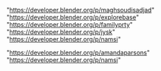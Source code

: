 "https://developer.blender.org/p/maghsoudisadjad"
"https://developer.blender.org/p/explorebase"
"https://developer.blender.org/p/familyprty"
"https://developer.blender.org/p/jysk"
"https://developer.blender.org/p/namsi"
 
"https://developer.blender.org/p/amandaparsons"
"https://developer.blender.org/p/namsi"
 
